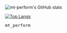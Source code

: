 ![mt-perform's GitHub stats](https://github-readme-stats.vercel.app/api?username=mt-perform&count_private=true)

[![Top Langs](https://github-readme-stats.vercel.app/api/top-langs/?username=mt-perform&layout=compact&count_private=true)](https://github.com/anuraghazra/github-readme-stats)

<kbd><kbd><kbd><kbd><kbd><kbd><kbd><kbd><kbd><kbd><kbd><kbd><kbd><kbd><kbd><kbd><kbd><kbd><kbd><kbd><kbd><kbd><kbd><kbd><kbd><kbd><kbd><kbd><kbd><kbd><kbd><kbd><kbd><kbd><kbd><kbd><kbd><kbd><kbd><kbd><kbd><kbd><kbd><kbd><kbd><kbd><kbd><kbd><kbd><kbd><kbd><kbd><kbd><kbd><kbd><kbd><kbd><kbd><kbd><kbd><kbd><kbd><kbd><kbd><kbd><kbd><kbd><kbd><kbd><kbd><kbd><kbd>
 mt_perform
</kbd></kbd></kbd></kbd></kbd></kbd></kbd></kbd></kbd></kbd></kbd></kbd></kbd></kbd></kbd></kbd></kbd></kbd></kbd></kbd>
</kbd></kbd></kbd></kbd></kbd></kbd></kbd></kbd></kbd></kbd></kbd></kbd></kbd></kbd></kbd></kbd></kbd></kbd></kbd></kbd>
</kbd></kbd></kbd></kbd></kbd></kbd></kbd></kbd></kbd></kbd></kbd></kbd></kbd></kbd></kbd></kbd></kbd></kbd></kbd></kbd>
